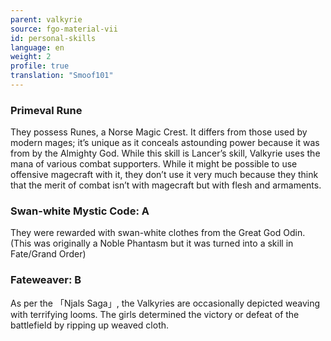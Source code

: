 ```yaml
---
parent: valkyrie
source: fgo-material-vii
id: personal-skills
language: en
weight: 2
profile: true
translation: "Smoof101"
---
```


### Primeval Rune

They possess Runes, a Norse Magic Crest. It differs from those used by modern mages; it’s unique as it conceals astounding power because it was from by the Almighty God. While this skill is Lancer’s skill, Valkyrie uses the mana of various combat supporters. While it might be possible to use offensive magecraft with it, they don’t use it very much because they think that the merit of combat isn’t with magecraft but with flesh and armaments.

### Swan-white Mystic Code: A

They were rewarded with swan-white clothes from the Great God Odin. (This was originally a Noble Phantasm but it was turned into a skill in Fate/Grand Order)

### Fateweaver: B

As per the 「Njals Saga」, the Valkyries are occasionally depicted weaving with terrifying looms. The girls determined the victory or defeat of the battlefield by ripping up weaved cloth.
